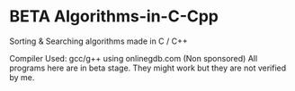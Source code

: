 # BETA Algorithms-in-C-Cpp
Sorting &amp; Searching algorithms made in C / C++

Compiler Used: gcc/g++ using onlinegdb.com (Non sponsored)
All programs here are in beta stage. They might work but they are not verified by me.
